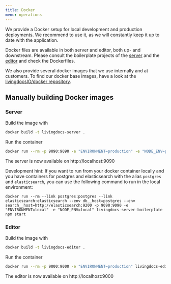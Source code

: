 ```yaml
---
title: Docker
menu: operations
---
```


We provide a Docker setup for local development and production deployments.
We recommend to use it, as we will constantly keep it up to date with the application.

Docker files are available in both server and editor, both up- and downstream.
Please consult the boilerplate projects of the [server](https://github.com/livingdocsIO/livingdocs-server-boilerplate#livingdocs-server-boilerplate) and the [editor](https://github.com/livingdocsIO/livingdocs-editor-boilerplate) and check the Dockerfiles.


We also provide several docker images that we use internally and at customers.
To find our docker base images, have a look at the [livingdocsIO/docker repository](https://github.com/livingdocsIO/docker).


## Manually building Docker images

### Server

Build the image with
```sh
docker build -t livingdocs-server .
```

Run the container
```sh
docker run --rm -p 9090:9090 -e "ENVIRONMENT=production" -e "NODE_ENV=production" livingdocs-server npm start
```

The server is now available on http://localhost:9090

Development hint: If you want to run from your docker container locally and you have containers for postgres and elasticsearch with the alias `postgres` and `elasticsearch`, you can use the following command to run in the local environment:
```
docker run --rm --link postgres:postgres --link elasticsearch:elasticsearch --env db__host=postgres --env search__host=http://elasticsearch:9200 -p 9090:9090 -e "ENVIRONMENT=local" -e "NODE_ENV=local" livingdocs-server-boilerplate npm start
```


### Editor

Build the image with
```sh
docker build -t livingdocs-editor .
```

Run the container
```sh
docker run --rm -p 9000:9000 -e "ENVIRONMENT=production" livingdocs-editor
```

The editor is now available on http://localhost:9000
